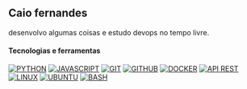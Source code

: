 ## Caio fernandes

desenvolvo algumas coisas e estudo devops no tempo livre.

#### Tecnologias e ferramentas

[![PYTHON](https://img.shields.io/badge/python-000000?style=for-the-badge&logo=python&logoColor=white)]()
[![JAVASCRIPT](https://img.shields.io/badge/javascript-000000?style=for-the-badge&logo=javascript&logoColor=white)]()
[![GIT](https://img.shields.io/badge/git-000000?style=for-the-badge&logo=git&logoColor=white)]()
[![GITHUB](https://img.shields.io/badge/github-000000?style=for-the-badge&logo=github&logoColor=white)]()
[![DOCKER](https://img.shields.io/badge/docker-000000?style=for-the-badge&logo=docker&logoColor=white)]()
[![API REST](https://img.shields.io/badge/api_rest-000000?style=for-the-badge&logo=postman&logoColor=white)]()
[![LINUX](https://img.shields.io/badge/linux-000000?style=for-the-badge&logo=linux&logoColor=white)]()
[![UBUNTU](https://img.shields.io/badge/ubuntu-000000?style=for-the-badge&logo=ubuntu&logoColor=white)]()
[![BASH](https://img.shields.io/badge/bash-000000?style=for-the-badge&logo=gnubash&logoColor=white)]()
